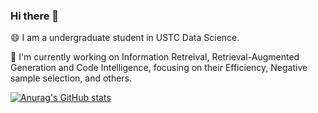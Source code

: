 ### Hi there 👋  

😄 I am a undergraduate student in USTC Data Science.

🔭 I'm currently working on Information Retreival, Retrieval-Augmented Generation and Code Intelligence, focusing on their Efficiency, Negative sample selection, and others.

<!--
**GNEHUY/GNEHUY** is a ✨ _special_ ✨ repository because its `README.md` (this file) appears on your GitHub profile.

Here are some ideas to get you started:

- 🔭 I’m currently working on ...
- 🌱 I’m currently learning ...
- 👯 I’m looking to collaborate on ...
- 🤔 I’m looking for help with ...
- 💬 Ask me about ...
- 📫 How to reach me: ...
- 😄 Pronouns: ...
- ⚡ Fun fact: ...
-->
[![Anurag's GitHub stats](https://github-readme-stats.vercel.app/api?username=GNEHUY&show_icons=true)](https://github.com/anuraghazra/github-readme-stats)

<!--
<div id="title" align=center>

[![知乎](https://img.shields.io/badge/%E7%9F%A5%E4%B9%8E-mq%E7%99%BD-yello)](https:.........)
[![youtube](https://img.shields.io/badge/video-YouTube-red)](https:.............)

[![modern cpp](https://img.shields.io/badge/code-Modern%20C++-blue)](https:.............) 
![](https://img.shields.io/badge/讨厌-学习-yellow) 
![](https://img.shields.io/badge/性格-开朗-red) 
![](https://img.shields.io/badge/爱好-二次元-red)

</div>
-->
